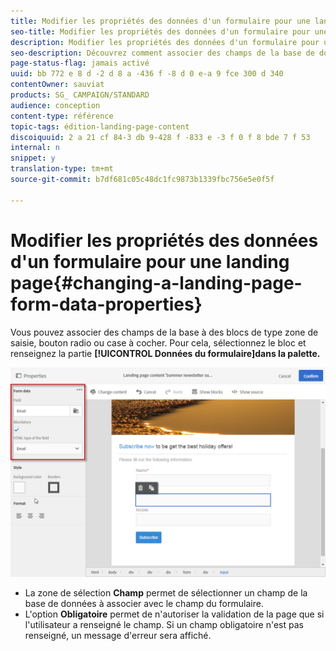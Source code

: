 ```yaml
---
title: Modifier les propriétés des données d'un formulaire pour une landing page
seo-title: Modifier les propriétés des données d'un formulaire pour une landing page
description: Modifier les propriétés des données d'un formulaire pour une landing page
seo-description: Découvrez comment associer des champs de la base de données à des blocs de type zone de saisie, bouton radio ou case à cocher.
page-status-flag: jamais activé
uuid: bb 772 e 8 d -2 d 8 a -436 f -8 d 0 e-a 9 fce 300 d 340
contentOwner: sauviat
products: SG_ CAMPAIGN/STANDARD
audience: conception
content-type: référence
topic-tags: édition-landing-page-content
discoiquuid: 2 a 21 cf 84-3 db 9-428 f -833 e -3 f 0 f 8 bde 7 f 53
internal: n
snippet: y
translation-type: tm+mt
source-git-commit: b7df681c05c48dc1fc9873b1339fbc756e5e0f5f

---
```



# Modifier les propriétés des données d'un formulaire pour une landing page{#changing-a-landing-page-form-data-properties}

Vous pouvez associer des champs de la base à des blocs de type zone de saisie, bouton radio ou case à cocher. Pour cela, sélectionnez le bloc et renseignez la partie **[!UICONTROL Données du formulaire]dans la palette.**

![](assets/delivery_content_9.png)

* La zone de sélection **Champ** permet de sélectionner un champ de la base de données à associer avec le champ du formulaire.
* L'option **Obligatoire** permet de n'autoriser la validation de la page que si l'utilisateur a renseigné le champ. Si un champ obligatoire n'est pas renseigné, un message d'erreur sera affiché.

